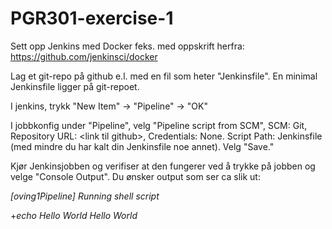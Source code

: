 # PGR301-exercise-1

Sett opp Jenkins med Docker feks. med oppskrift herfra: https://github.com/jenkinsci/docker

Lag et git-repo på github e.l. med en fil som heter "Jenkinsfile". En minimal Jenkinsfile ligger på git-repoet. 

I jenkins, trykk "New Item" -> "Pipeline" -> "OK"

I jobbkonfig under "Pipeline", velg "Pipeline script from SCM", SCM: Git, Repository URL: \<link til github\>, Credentials: None. Script Path: Jenkinsfile (med mindre du har kalt din Jenkinsfile noe annet). Velg "Save."

Kjør Jenkinsjobben og verifiser at den fungerer ved å trykke på jobben og velge "Console Output". Du ønsker output som ser ca slik ut: 

_[oving1Pipeline] Running shell script_ 

\+_echo Hello World_
_Hello World_




